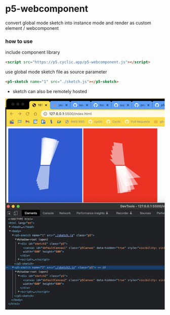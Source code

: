 # p5-webcomponent

convert global mode sketch into instance mode and render as custom element / webcomponent


### how to use
include component library
```html
<script src="https://p5.cyclic.app/p5-webcomponent.js"></script>
```

use global mode sketch file as source parameter
```html
<p5-sketch name="1" src="./sketch.js"></p5-sketch>
```
* sketch can also  be remotely hosted

![](screenshot.png) 